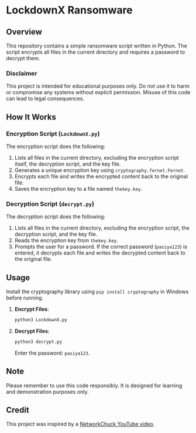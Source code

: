 # LockdownX Ransomware

## Overview
This repository contains a simple ransomware script written in Python. The script encrypts all files in the current directory and requires a password to decrypt them.

### Disclaimer
This project is intended for educational purposes only. Do not use it to harm or compromise any systems without explicit permission. Misuse of this code can lead to legal consequences.

## How It Works

### Encryption Script (`LockdownX.py`)

The encryption script does the following:
1. Lists all files in the current directory, excluding the encryption script itself, the decryption script, and the key file.
2. Generates a unique encryption key using `cryptography.fernet.Fernet`.
3. Encrypts each file and writes the encrypted content back to the original file.
4. Saves the encryption key to a file named `thekey.key`.

### Decryption Script (`decrypt.py`)

The decryption script does the following:
1. Lists all files in the current directory, excluding the encryption script, the decryption script, and the key file.
2. Reads the encryption key from `thekey.key`.
3. Prompts the user for a password. If the correct password (`pasiya123`) is entered, it decrypts each file and writes the decrypted content back to the original file.

## Usage

Install the cryptography library using `pip install cryptography` in Windows before running.

1. **Encrypt Files**:
    ```sh
    python3 LockdownX.py
    ```

2. **Decrypt Files**:
    ```sh
    python3 decrypt.py
    ```

    Enter the password: `pasiya123`.

## Note
Please remember to use this code responsibly. It is designed for learning and demonstration purposes only.

## Credit
This project was inspired by a [NetworkChuck YouTube video](https://shorturl.at/bVPcn).

